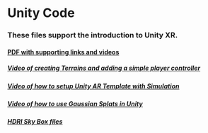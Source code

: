 # Unity Code

### These files support the introduction to Unity XR.

#### [PDF with supporting links and videos](./XR-UNITY.pdf)

##### [Video of creating Terrains and adding a simple player controller](https://www.youtube.com/watch?v=C2pj-zZQR68&ab_channel=PeterRogers)

##### [Video of how to setup Unity AR Template with Simulation](https://youtu.be/n1pywzAShMY)

##### [Video of how to use Gaussian Splats in Unity](https://www.youtube.com/watch?v=ImjP9tBkXw0&ab_channel=PeterRogers)

##### [HDRI Sky Box files](https://hdri-haven.com/)

